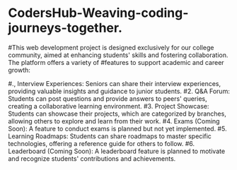# CodersHub-Weaving-coding-journeys-together.
#This web development project is designed exclusively for our college community, aimed at enhancing students' skills and fostering collaboration. The platform offers a variety of #features to support academic and career growth:

#., Interview Experiences: Seniors can share their interview experiences, providing valuable insights and guidance to junior students.
#2. Q&A Forum: Students can post questions and provide answers to peers' queries, creating a collaborative learning environment.
#3. Project Showcase: Students can showcase their projects, which are categorized by branches, allowing others to explore and learn from their work.
#4. Exams (Coming Soon): A feature to conduct exams is planned but not yet implemented.
#5. Learning Roadmaps: Students can share roadmaps to master specific technologies, offering a reference guide for others to follow.
#6. Leaderboard (Coming Soon): A leaderboard feature is planned to motivate and recognize students' contributions and achievements.
